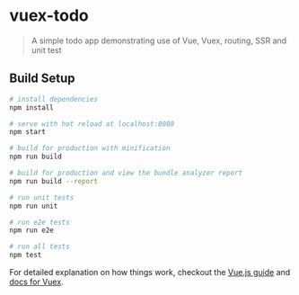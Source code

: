 # vuex-todo

> A simple todo app demonstrating use of Vue, Vuex, routing, SSR and unit test

## Build Setup

``` bash
# install dependencies
npm install

# serve with hot reload at localhost:8080
npm start

# build for production with minification
npm run build

# build for production and view the bundle analyzer report
npm run build --report

# run unit tests
npm run unit

# run e2e tests
npm run e2e

# run all tests
npm test
```

For detailed explanation on how things work, checkout the [Vue.js guide](https://vuejs.org/v2/guide/) and [docs for Vuex](https://vuex.vuejs.org/en/).
